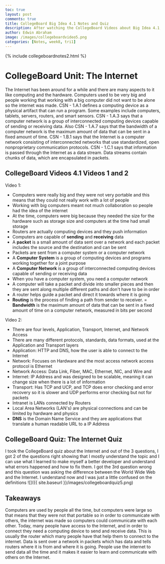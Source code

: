 ```yaml
---
toc: true
layout: post
comments: true
title: CollegeBoard Big Idea 4.1 Notes and Quiz
description: After watching the CollegeBoard Videos about Big Idea 4.1, I wrote some notes on this blog post about internet connections with the quiz I took at the end.
author: Edwin Abraham
image: /images/collegeboardvideo5.png
categories: [Notes, week8, tri1]
---
```

{% include collegeboardnotes2.html %}

# CollegeBoard Unit: The Internet
The Internet has been around for a while and there are many aspects to it like computing and the hardware. Computers used to be very big and people working that working with a big computer did not want to be alone so the internet was made. CSN - 1.A.1 defines a computing device as a physical artifact that can run a program. Some examples include computers, tablets, servers, routers, and smart sensors. CSN - 1.A.3 says that a computer network is a group of interconnected computing devices capable of sending or receiving data. Also CSN - 1.A.7 says that the bandwidth of a computer network is the maximum amount of data that can be sent in a fixed amount of time. CSN - 1.B.1 says that the Internet is a computer network consisting of interconnected networks that use standardized, open nonproprietary communication protocols. CSN - 1.C.1 says that information is passed through the Internet as a data stream. Data streams contain chunks of data, which are encapsulated in packets.

## CollegeBoard Videos 4.1 Videos 1 and 2

Video 1:
- Computers were really big and they were not very portable and this means that they could not really work with a lot of people
- Working with big computers meant not much collaboration so people had the idea of the internet
- At the time, computers were big because they needed the size for the hardware such as storage size and computers at the time had small storage
- Routers are actually computing devices and they push information
- Computers are capable of **sending** and **receiving** data
- A **packet** is a small amount of data sent over a network and each packet includes the source and the destination and can be sent
- Packets are sent from a computer system or a computer network
- A **Computer System** is a group of computing devices and programs working together for a joint purpose
- A **Computer Network** is a group of interconnected computing devices capable of sending or receiving data
- When you have a computer system, you need a computer network
- A computer will take a packet and divide into smaller pieces and then they are sent along multiple different paths and don't have to be in order
- A router helps guide a packet and direct it towards where it is going
- **Routing** is the process of finding a path from sender to receiver.
= **Bandwidth** is the maximum amount of data that can be sent in a fixed amount of time on a computer network, measured in bits per second

Video 2:
- There are four levels, Application, Transport, Internet, and Network Access
- There are many different protocols, standards, data formats, used at the Application and Transport layers
- Application: HTTP and DNS, how the user is able to connect to the Internet
- Network: Focuses on Hardware and the most access network access protocol is Ethernet
- Network Access: Data Link, Fiber, MAC, Ethernet, NIC, and Wire and
- Internet: IP Address and was designed to be scalable, meaning it can change size when there is a lot of information
- Transport: Has TCP and UCP, and TCP does error checking and error recovery so it is slower and UDP performs error checking but not for packets
- Intranet is LANs connected by Routers
- Local Area Networks (LAN's) are physical connections and can be limited by hardware and physics
- **DNS** is the Domain Name Service and they are applications that translate a human readable URL to a IP Address

## CollegeBoard Quiz: The Internet Quiz
I took the CollegeBoard quiz about the Internet and out of the 3 questions, I got 2 of the questions right showing that I mostly understand the topic and I can use what I learned to make myself a better developer and understand what errors happened and how to fix them. I got the 3rd question wrong and this question was asking the difference between the World Wide Web and the Internet. I understand now and I was just a little confused on the definitions
![]({{ site.baseurl }}/images/collegeboardquiz5.png)

## Takeaways
Computers are used by people all the time, but computers were large so that means that they were not that portable so in order to communicate with others, the internet was made so computers could communicate with each other. Today, many people have access to the Internet, and in order to connect they need a computing device to send and receive data. This is usually the router which many people have that help them to connect to the internet. Data is sent over a network in packets which has data and tells routers where it is from and where it is going. People use the internet to send data all the time and it makes it easier to learn and communicate with others on the Internet.